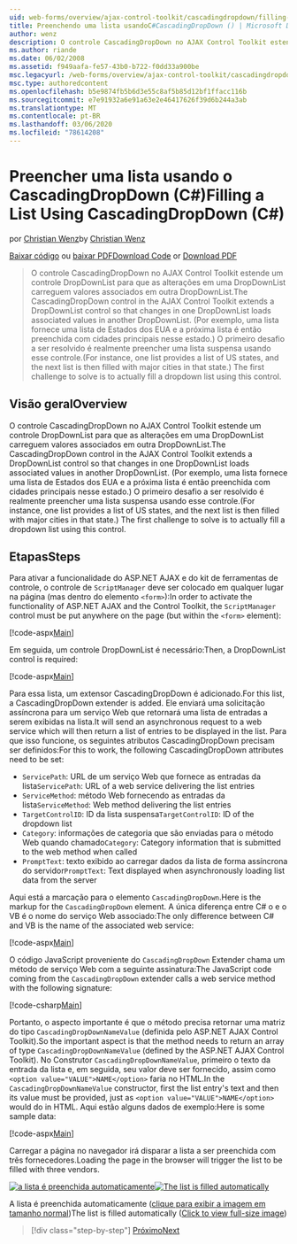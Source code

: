 ```yaml
---
uid: web-forms/overview/ajax-control-toolkit/cascadingdropdown/filling-a-list-using-cascadingdropdown-cs
title: Preenchendo uma lista usandoC#CascadingDropDown () | Microsoft Docs
author: wenz
description: O controle CascadingDropDown no AJAX Control Toolkit estende um controle DropDownList para que as alterações em uma DropDownList carreguem valores associados em anoth...
ms.author: riande
ms.date: 06/02/2008
ms.assetid: f949aafa-fe57-43b0-b722-f0dd33a900be
msc.legacyurl: /web-forms/overview/ajax-control-toolkit/cascadingdropdown/filling-a-list-using-cascadingdropdown-cs
msc.type: authoredcontent
ms.openlocfilehash: b5e9874fb5b6d3e55c8af5b85d12bf1ffacc116b
ms.sourcegitcommit: e7e91932a6e91a63e2e46417626f39d6b244a3ab
ms.translationtype: MT
ms.contentlocale: pt-BR
ms.lasthandoff: 03/06/2020
ms.locfileid: "78614208"
---
```

# <a name="filling-a-list-using-cascadingdropdown-c"></a><span data-ttu-id="93029-103">Preencher uma lista usando o CascadingDropDown (C#)</span><span class="sxs-lookup"><span data-stu-id="93029-103">Filling a List Using CascadingDropDown (C#)</span></span>

<span data-ttu-id="93029-104">por [Christian Wenz](https://github.com/wenz)</span><span class="sxs-lookup"><span data-stu-id="93029-104">by [Christian Wenz](https://github.com/wenz)</span></span>

<span data-ttu-id="93029-105">[Baixar código](https://download.microsoft.com/download/9/0/7/907760b1-2c60-4f81-aeb6-ca416a573b0d/cascadingdropdown0.cs.zip) ou [baixar PDF](https://download.microsoft.com/download/2/d/c/2dc10e34-6983-41d4-9c08-f78f5387d32b/cascadingdropdown0CS.pdf)</span><span class="sxs-lookup"><span data-stu-id="93029-105">[Download Code](https://download.microsoft.com/download/9/0/7/907760b1-2c60-4f81-aeb6-ca416a573b0d/cascadingdropdown0.cs.zip) or [Download PDF](https://download.microsoft.com/download/2/d/c/2dc10e34-6983-41d4-9c08-f78f5387d32b/cascadingdropdown0CS.pdf)</span></span>

> <span data-ttu-id="93029-106">O controle CascadingDropDown no AJAX Control Toolkit estende um controle DropDownList para que as alterações em uma DropDownList carreguem valores associados em outra DropDownList.</span><span class="sxs-lookup"><span data-stu-id="93029-106">The CascadingDropDown control in the AJAX Control Toolkit extends a DropDownList control so that changes in one DropDownList loads associated values in another DropDownList.</span></span> <span data-ttu-id="93029-107">(Por exemplo, uma lista fornece uma lista de Estados dos EUA e a próxima lista é então preenchida com cidades principais nesse estado.) O primeiro desafio a ser resolvido é realmente preencher uma lista suspensa usando esse controle.</span><span class="sxs-lookup"><span data-stu-id="93029-107">(For instance, one list provides a list of US states, and the next list is then filled with major cities in that state.) The first challenge to solve is to actually fill a dropdown list using this control.</span></span>

## <a name="overview"></a><span data-ttu-id="93029-108">Visão geral</span><span class="sxs-lookup"><span data-stu-id="93029-108">Overview</span></span>

<span data-ttu-id="93029-109">O controle CascadingDropDown no AJAX Control Toolkit estende um controle DropDownList para que as alterações em uma DropDownList carreguem valores associados em outra DropDownList.</span><span class="sxs-lookup"><span data-stu-id="93029-109">The CascadingDropDown control in the AJAX Control Toolkit extends a DropDownList control so that changes in one DropDownList loads associated values in another DropDownList.</span></span> <span data-ttu-id="93029-110">(Por exemplo, uma lista fornece uma lista de Estados dos EUA e a próxima lista é então preenchida com cidades principais nesse estado.) O primeiro desafio a ser resolvido é realmente preencher uma lista suspensa usando esse controle.</span><span class="sxs-lookup"><span data-stu-id="93029-110">(For instance, one list provides a list of US states, and the next list is then filled with major cities in that state.) The first challenge to solve is to actually fill a dropdown list using this control.</span></span>

## <a name="steps"></a><span data-ttu-id="93029-111">Etapas</span><span class="sxs-lookup"><span data-stu-id="93029-111">Steps</span></span>

<span data-ttu-id="93029-112">Para ativar a funcionalidade do ASP.NET AJAX e do kit de ferramentas de controle, o controle de `ScriptManager` deve ser colocado em qualquer lugar na página (mas dentro do elemento `<form>`):</span><span class="sxs-lookup"><span data-stu-id="93029-112">In order to activate the functionality of ASP.NET AJAX and the Control Toolkit, the `ScriptManager` control must be put anywhere on the page (but within the `<form>` element):</span></span>

[!code-aspx[Main](filling-a-list-using-cascadingdropdown-cs/samples/sample1.aspx)]

<span data-ttu-id="93029-113">Em seguida, um controle DropDownList é necessário:</span><span class="sxs-lookup"><span data-stu-id="93029-113">Then, a DropDownList control is required:</span></span>

[!code-aspx[Main](filling-a-list-using-cascadingdropdown-cs/samples/sample2.aspx)]

<span data-ttu-id="93029-114">Para essa lista, um extensor CascadingDropDown é adicionado.</span><span class="sxs-lookup"><span data-stu-id="93029-114">For this list, a CascadingDropDown extender is added.</span></span> <span data-ttu-id="93029-115">Ele enviará uma solicitação assíncrona para um serviço Web que retornará uma lista de entradas a serem exibidas na lista.</span><span class="sxs-lookup"><span data-stu-id="93029-115">It will send an asynchronous request to a web service which will then return a list of entries to be displayed in the list.</span></span> <span data-ttu-id="93029-116">Para que isso funcione, os seguintes atributos CascadingDropDown precisam ser definidos:</span><span class="sxs-lookup"><span data-stu-id="93029-116">For this to work, the following CascadingDropDown attributes need to be set:</span></span>

- <span data-ttu-id="93029-117">`ServicePath`: URL de um serviço Web que fornece as entradas da lista</span><span class="sxs-lookup"><span data-stu-id="93029-117">`ServicePath`: URL of a web service delivering the list entries</span></span>
- <span data-ttu-id="93029-118">`ServiceMethod`: método Web fornecendo as entradas da lista</span><span class="sxs-lookup"><span data-stu-id="93029-118">`ServiceMethod`: Web method delivering the list entries</span></span>
- <span data-ttu-id="93029-119">`TargetControlID`: ID da lista suspensa</span><span class="sxs-lookup"><span data-stu-id="93029-119">`TargetControlID`: ID of the dropdown list</span></span>
- <span data-ttu-id="93029-120">`Category`: informações de categoria que são enviadas para o método Web quando chamado</span><span class="sxs-lookup"><span data-stu-id="93029-120">`Category`: Category information that is submitted to the web method when called</span></span>
- <span data-ttu-id="93029-121">`PromptText`: texto exibido ao carregar dados da lista de forma assíncrona do servidor</span><span class="sxs-lookup"><span data-stu-id="93029-121">`PromptText`: Text displayed when asynchronously loading list data from the server</span></span>

<span data-ttu-id="93029-122">Aqui está a marcação para o elemento `CascadingDropDown`.</span><span class="sxs-lookup"><span data-stu-id="93029-122">Here is the markup for the `CascadingDropDown` element.</span></span> <span data-ttu-id="93029-123">A única diferença entre C# o e o VB é o nome do serviço Web associado:</span><span class="sxs-lookup"><span data-stu-id="93029-123">The only difference between C# and VB is the name of the associated web service:</span></span>

[!code-aspx[Main](filling-a-list-using-cascadingdropdown-cs/samples/sample3.aspx)]

<span data-ttu-id="93029-124">O código JavaScript proveniente do `CascadingDropDown` Extender chama um método de serviço Web com a seguinte assinatura:</span><span class="sxs-lookup"><span data-stu-id="93029-124">The JavaScript code coming from the `CascadingDropDown` extender calls a web service method with the following signature:</span></span>

[!code-csharp[Main](filling-a-list-using-cascadingdropdown-cs/samples/sample4.cs)]

<span data-ttu-id="93029-125">Portanto, o aspecto importante é que o método precisa retornar uma matriz do tipo `CascadingDropDownNameValue` (definida pelo ASP.NET AJAX Control Toolkit).</span><span class="sxs-lookup"><span data-stu-id="93029-125">So the important aspect is that the method needs to return an array of type `CascadingDropDownNameValue` (defined by the ASP.NET AJAX Control Toolkit).</span></span> <span data-ttu-id="93029-126">No Construtor `CascadingDropDownNameValue`, primeiro o texto da entrada da lista e, em seguida, seu valor deve ser fornecido, assim como `<option value="VALUE">NAME</option>` faria no HTML.</span><span class="sxs-lookup"><span data-stu-id="93029-126">In the `CascadingDropDownNameValue` constructor, first the list entry's text and then its value must be provided, just as `<option value="VALUE">NAME</option>` would do in HTML.</span></span> <span data-ttu-id="93029-127">Aqui estão alguns dados de exemplo:</span><span class="sxs-lookup"><span data-stu-id="93029-127">Here is some sample data:</span></span>

[!code-aspx[Main](filling-a-list-using-cascadingdropdown-cs/samples/sample5.aspx)]

<span data-ttu-id="93029-128">Carregar a página no navegador irá disparar a lista a ser preenchida com três fornecedores.</span><span class="sxs-lookup"><span data-stu-id="93029-128">Loading the page in the browser will trigger the list to be filled with three vendors.</span></span>

<span data-ttu-id="93029-129">[![a lista é preenchida automaticamente](filling-a-list-using-cascadingdropdown-cs/_static/image2.png)](filling-a-list-using-cascadingdropdown-cs/_static/image1.png)</span><span class="sxs-lookup"><span data-stu-id="93029-129">[![The list is filled automatically](filling-a-list-using-cascadingdropdown-cs/_static/image2.png)](filling-a-list-using-cascadingdropdown-cs/_static/image1.png)</span></span>

<span data-ttu-id="93029-130">A lista é preenchida automaticamente ([clique para exibir a imagem em tamanho normal](filling-a-list-using-cascadingdropdown-cs/_static/image3.png))</span><span class="sxs-lookup"><span data-stu-id="93029-130">The list is filled automatically ([Click to view full-size image](filling-a-list-using-cascadingdropdown-cs/_static/image3.png))</span></span>

> [!div class="step-by-step"]
> [<span data-ttu-id="93029-131">Próximo</span><span class="sxs-lookup"><span data-stu-id="93029-131">Next</span></span>](using-cascadingdropdown-with-a-database-cs.md)
